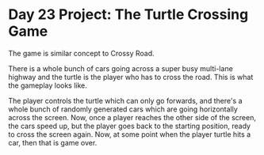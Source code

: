 # Day 23 Project: The Turtle Crossing Game

The game is similar concept to Crossy Road. 

There is a whole bunch of cars going across a super busy multi-lane highway 
and the turtle is the player who has to cross the road. 
This is what the gameplay looks like. 

The player controls the turtle which can only go forwards, and there's a whole 
bunch of randomly generated cars which are going horizontally across the screen. 
Now, once a player reaches the other side of the screen, the cars speed up,
but the player goes back to the starting position, ready to cross the screen again. 
Now, at some point when the player turtle hits a car, then that is game over.